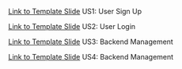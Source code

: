 [Link to Template Slide](https://docs.google.com/presentation/d/1gOVXlJVU_m52zS8ELlaPT0RjCQ3o3qXp4KA4zskOhiY/edit?usp=sharing) US1: User Sign Up

[Link to Template Slide](https://docs.google.com/presentation/d/1pWG79GLFyePCZ3pwPf4WPZpiz_1a2VcAHSyVLcbgKpw/edit?usp=sharing) US2: User Login

[Link to Template Slide](https://docs.google.com/presentation/d/1wmD3rixY1m-JssFf2RhO0anKqzVy8UwXhcXhaoBAcMw/edit#slide=id.p) US3: Backend Management

[Link to Template Slide](https://docs.google.com/presentation/d/1AluC70jN2s0eIguoxqZjWuRmw2iu0XUDq5HzI0keQ9o/edit?usp=sharing) US4: Backend Management
